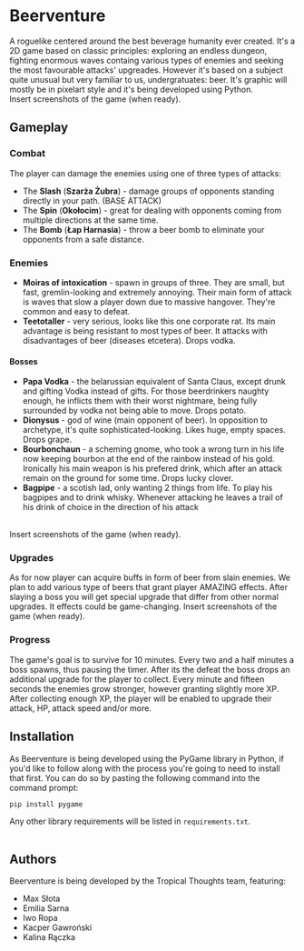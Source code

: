 # Beerventure
A roguelike centered around the best beverage humanity ever created. It's a 2D game based on classic principles: exploring an endless dungeon, fighting enormous waves containg various types of enemies and seeking the most favourable attacks' upgreades. However it's based on a subject quite unusual but very familiar to us, undergratuates: beer. It's graphic will mostly be in pixelart style and it's being developed using Python.
<br />Insert screenshots of the game (when ready).

## Gameplay

### Combat
The player can damage the enemies using one of three types of attacks:
- The **Slash** (**Szarża Żubra**) - damage groups of opponents standing directly in your path. (BASE ATTACK)
- The **Spin** (**Okołocim**) - great for dealing with opponents coming from multiple directions at the same time.
- The **Bomb** (**Łap Harnasia**) - throw a beer bomb to eliminate your opponents from a safe distance.

### Enemies
- **Moiras of intoxication** - spawn in groups of three. They are small, but fast, gremlin-looking and extremely annoying. Their main form of attack is waves that slow a player down due to massive hangover. They're common and easy to defeat. 
- **Teetotaller** - very serious, looks like this one corporate rat. Its main advantage is being resistant to most types of beer. It attacks with disadvantages of beer (diseases etcetera). Drops vodka.
#### Bosses
- **Papa Vodka** - the belarussian equivalent of Santa Claus, except drunk and gifting Vodka instead of gifts. For those beerdrinkers naughty enough, he inflicts them with their worst nightmare, being fully surrounded by vodka not being able to move. Drops potato.
- **Dionysus** - god of wine (main opponent of beer). In opposition to archetype, it's quite sophisticated-looking. Likes huge, empty spaces. Drops grape.
- **Bourbonchaun** - a scheming gnome, who took a wrong turn in his life now keeping bourbon at the end of the rainbow instead of his gold. Ironically his main weapon is his prefered drink, which after an attack remain on the ground for some time. Drops lucky clover.
- **Bagpipe** - a scotish lad, only wanting 2 things from life. To play his bagpipes and to drink whisky. Whenever attacking he leaves a trail of his drink of choice in the direction of his attack

<br />Insert screenshots of the game (when ready).

### Upgrades
As for now player can acquire buffs in form of beer from slain enemies. We plan to add various type of beers that grant player AMAZING effects. After slaying a boss you will get special upgrade that differ from other normal upgrades. It effects could be game-changing.
Insert screenshots of the game (when ready).

### Progress
The game's goal is to survive for 10 minutes. Every two and a half minutes a boss spawns, thus pausing the timer. After its the defeat the boss drops an additional upgrade for the player to collect. Every minute and fifteen seconds the enemies grow stronger, however granting slightly more XP. After collecting enough XP, the player will be enabled to upgrade their attack, HP, attack speed and/or more. 

## Installation
As Beerventure is being developed using the PyGame library in Python, if you'd like to follow along with the process you're going to need to install that first. You can do so by pasting the following command into the command prompt:
```
pip install pygame
```
Any other library requirements will be listed in ``requirements.txt``.<br/><br/>

## Authors
Beerventure is being developed by the Tropical Thoughts team, featuring:
- Max Słota
- Emilia Sarna
- Iwo Ropa
- Kacper Gawroński
- Kalina Rączka
